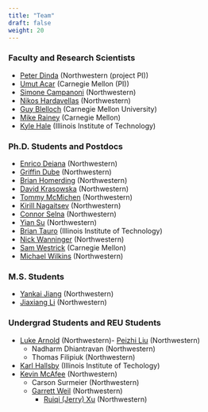 ```yaml
---
title: "Team"
draft: false
weight: 20
---
```


### Faculty and Research Scientists

- [Peter Dinda](http://pdinda.org/) (Northwestern (project PI))
- [Umut Acar](https://www.umut-acar.org/) (Carnegie Mellon (PI))
- [Simone Campanoni](https://users.cs.northwestern.edu/~simonec/) (Northwestern)
- [Nikos Hardavellas](https://users.cs.northwestern.edu/~hardav/) (Northwestern)
- [Guy Blelloch](https://www.cs.cmu.edu/~guyb/) (Carnegie Mellon
University)
- [Mike Rainey]( https://www.andrew.cmu.edu/user/mrainey/) (Carnegie
  Mellon)
- [Kyle Hale](https://halek.co/) (Illinois Institute of Technology)

### Ph.D. Students and Postdocs

- [Enrico Deiana](https://www.deiana.org/) (Northwestern)
- [Griffin Dube](https://gadube.github.io/) (Northwestern)
- [Brian Homerding](https://www.linkedin.com/in/brian-homerding)
(Northwestern)
- [David Krasowska](https://www.linkedin.com/in/davidkrasowska) (Northwestern)
- [Tommy McMichen](https://mcmichen.cc/) (Northwestern)
- [Kirill Nagaitsev](https://github.com/knagaitsev) (Northwestern)
-
  [Connor Selna](https://www.linkedin.com/in/connor-selna?original_referer=https%3A%2F%2Fwww.google.com%2F) (Northwestern)
- [Yian Su](https://yiansu.com/) (Northwestern)
- [Brian Tauro](https://www.btauro.com/) (Illinois Institute of Technology)
- [Nick Wanninger](https://nickw.io/) (Northwestern)
- [Sam Westrick](https://www.cs.cmu.edu/~swestric/) (Carnegie Mellon)
- [Michael Wilkins](https://mjwilkins18.wixsite.com/resume)
(Northwestern)

### M.S. Students
- [Yankai Jiang](https://lukejyk.github.io/) (Northwestern)
- [Jiaxiang Li](https://www.linkedin.com/in/jiaxiang-li-254666231/) (Northwestern)

### Undergrad Students and REU Students
- [Luke Arnold](https://www.linkedin.com/in/luke-michael-arnold/) (Northwestern)- [Peizhi Liu](https://www.linkedin.com/in/peizhiliu/) (Northwestern)
  - Nadharm Dhiantravan (Northwestern)
  - Thomas Filipiuk (Northwestern)
- [Karl Hallsby](https://karl.hallsby.com/) (Illinois Institute of Techology)
- [Kevin McAfee](https://www.linkedin.com/in/kevinmcafee/) (Northwestern)
  - Carson Surmeier (Northwestern)
  - [Garrett Weil](https://www.linkedin.com/in/garrettweil/)  (Northwestern)
	- [Ruiqi (Jerry) Xu](https://www.linkedin.com/in/jerry-xu-ruiqi/) (Northwestern)
